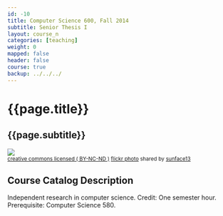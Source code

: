 ```yaml
---
id: -10
title: Computer Science 600, Fall 2014
subtitle: Senior Thesis I 
layout: course_n 
categories: [teaching]
weight: 0
mapped: false
header: false 
course: true
backup: ../../../
---
```


# {{page.title}}

## {{page.subtitle}}

<a title="The Glow" href="http://flickr.com/photos/sunface13/3751041359"><img class="respsive-tight" src="http://farm4.static.flickr.com/3534/3751041359_23deb6b1aa_z.jpg" /></a><br /><small><a href="http://creativecommons.org/licenses/by-nc-nd/2.0/">creative commons licensed ( BY-NC-ND )</a> <a title="The Glow" href="http://flickr.com/photos/sunface13/3751041359">flickr photo</a> shared by <a href="http://flickr.com/people/sunface13">sunface13</a></small>

## Course Catalog Description

Independent research in computer science. Credit: One semester hour. Prerequisite: Computer Science 580. 


